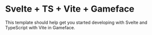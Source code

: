 # Svelte + TS + Vite + Gameface

This template should help get you started developing with Svelte and TypeScript with Vite in Gameface.
